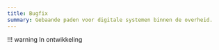 ```yaml
---
title: Bugfix
summary: Gebaande paden voor digitale systemen binnen de overheid. 
---
```


!!! warning
    In ontwikkeling